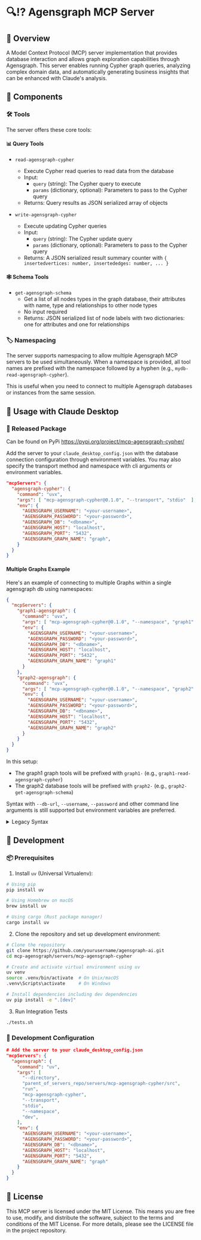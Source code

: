 # 🔍⁉️ Agensgraph MCP Server

## 🌟 Overview

A Model Context Protocol (MCP) server implementation that provides database interaction and allows graph exploration capabilities through Agensgraph. This server enables running Cypher graph queries, analyzing complex domain data, and automatically generating business insights that can be enhanced with Claude's analysis.

## 🧩 Components

### 🛠️ Tools

The server offers these core tools:

#### 📊 Query Tools
- `read-agensgraph-cypher`
   - Execute Cypher read queries to read data from the database
   - Input: 
     - `query` (string): The Cypher query to execute
     - `params` (dictionary, optional): Parameters to pass to the Cypher query
   - Returns: Query results as JSON serialized array of objects

- `write-agensgraph-cypher`
   - Execute updating Cypher queries
   - Input:
     - `query` (string): The Cypher update query
     - `params` (dictionary, optional): Parameters to pass to the Cypher query
   - Returns: A JSON serialized result summary counter with `{ insertedvertices: number, insertededges: number, ... }`

#### 🕸️ Schema Tools
- `get-agensgraph-schema`
   - Get a list of all nodes types in the graph database, their attributes with name, type and relationships to other node types
   - No input required
   - Returns: JSON serialized list of node labels with two dictionaries: one for attributes and one for relationships

### 🏷️ Namespacing

The server supports namespacing to allow multiple Agensgraph MCP servers to be used simultaneously. When a namespace is provided, all tool names are prefixed with the namespace followed by a hyphen (e.g., `mydb-read-agensgraph-cypher`).

This is useful when you need to connect to multiple Agensgraph databases or instances from the same session.

## 🔧 Usage with Claude Desktop

### 💾 Released Package

Can be found on PyPi https://pypi.org/project/mcp-agensgraph-cypher/

Add the server to your `claude_desktop_config.json` with the database connection configuration through environment variables. You may also specify the transport method and namespace with cli arguments or environment variables.

```json
"mcpServers": {
  "agensgraph-cypher": {
    "command": "uvx",
    "args": [ "mcp-agensgraph-cypher@0.1.0", "--transport", "stdio"  ],
    "env": {
      "AGENSGRAPH_USERNAME": "<your-username>",
      "AGENSGRAPH_PASSWORD": "<your-password>",
      "AGENSGRAPH_DB": "<dbname>",
      "AGENSGRAPH_HOST": "localhost",
      "AGENSGRAPH_PORT": "5432",
      "AGENSGRAPH_GRAPH_NAME": "graph",
    }
  }
}
```

#### Multiple Graphs Example

Here's an example of connecting to multiple Graphs within a single agensgraph db using namespaces:

```json
{
  "mcpServers": {
    "graph1-agensgraph": {
      "command": "uvx",
      "args": [ "mcp-agensgraph-cypher@0.1.0", "--namespace", "graph1" ],
      "env": {
        "AGENSGRAPH_USERNAME": "<your-username>",
        "AGENSGRAPH_PASSWORD": "<your-password>",
        "AGENSGRAPH_DB": "<dbname>",
        "AGENSGRAPH_HOST": "localhost",
        "AGENSGRAPH_PORT": "5432",
        "AGENSGRAPH_GRAPH_NAME": "graph1"
      }
    },
    "graph2-agensgraph": {
      "command": "uvx",
      "args": [ "mcp-agensgraph-cypher@0.1.0", "--namespace", "graph2" ],
      "env": {
        "AGENSGRAPH_USERNAME": "<your-username>",
        "AGENSGRAPH_PASSWORD": "<your-password>",
        "AGENSGRAPH_DB": "<dbname>",
        "AGENSGRAPH_HOST": "localhost",
        "AGENSGRAPH_PORT": "5432",
        "AGENSGRAPH_GRAPH_NAME": "graph2"
      }
    }
  }
}
```

In this setup:
- The graph1 graph tools will be prefixed with `graph1-` (e.g., `graph1-read-agensgraph-cypher`)
- The graph2 database tools will be prefixed with `graph2-` (e.g., `graph2-get-agensgraph-schema`)

Syntax with `--db-url`, `--username`, `--password` and other command line arguments is still supported but environment variables are preferred.

<details>
  <summary>Legacy Syntax</summary>

```json
"mcpServers": {
  "agensgraph": {
    "command": "uvx",
    "args": [
      "mcp-agensgraph-cypher@0.1.0",
      "--db-name",
      "<your-db-name>",
      "--username"
      "<your-username>",
      "--password",
      "<your-password>",
      "--db-host",
      "localhost",
      "--db-port",
      "5432",
      "--namespace",
      "mydb",
      "--transport",
      "sse",
      "--server-host",
      "0.0.0.0",
      "--server-port",
      "8000"
    ]
  }
}
```

</details>

## 🚀 Development

### 📦 Prerequisites

1. Install `uv` (Universal Virtualenv):
```bash
# Using pip
pip install uv

# Using Homebrew on macOS
brew install uv

# Using cargo (Rust package manager)
cargo install uv
```

2. Clone the repository and set up development environment:
```bash
# Clone the repository
git clone https://github.com/yourusername/agensgraph-ai.git
cd mcp-agensgraph/servers/mcp-agensgraph-cypher

# Create and activate virtual environment using uv
uv venv
source .venv/bin/activate  # On Unix/macOS
.venv\Scripts\activate     # On Windows

# Install dependencies including dev dependencies
uv pip install -e ".[dev]"
```

3. Run Integration Tests

```bash
./tests.sh
```

### 🔧 Development Configuration

```json
# Add the server to your claude_desktop_config.json
"mcpServers": {
  "agensgraph": {
    "command": "uv",
    "args": [
      "--directory", 
      "parent_of_servers_repo/servers/mcp-agensgraph-cypher/src",
      "run", 
      "mcp-agensgraph-cypher", 
      "--transport", 
      "stdio", 
      "--namespace", 
      "dev",
    ],
    "env": {
      "AGENSGRAPH_USERNAME": "<your-username>",
      "AGENSGRAPH_PASSWORD": "<your-password>",
      "AGENSGRAPH_DB": "<dbname>",
      "AGENSGRAPH_HOST": "localhost",
      "AGENSGRAPH_PORT": "5432",
      "AGENSGRAPH_GRAPH_NAME": "graph"
    }
  }
}
```

## 📄 License

This MCP server is licensed under the MIT License. This means you are free to use, modify, and distribute the software, subject to the terms and conditions of the MIT License. For more details, please see the LICENSE file in the project repository.
